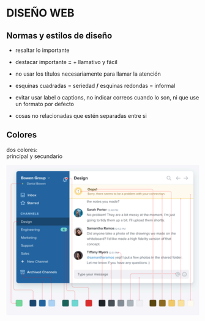 # DISEÑO WEB
## Normas y estilos de diseño

- resaltar lo importante

- destacar importante **=** + llamativo y fácil

- no usar los títulos necesariamente para llamar la atención

- esquinas cuadradas = seriedad **/** esquinas redondas = informal

- evitar usar label o captions, no indicar correos cuando lo son, ni que use un formato por defecto

- cosas no relacionadas que estén separadas entre si

## Colores

dos colores:
<br>
principal y secundario

![imagen página](../../images/page.png)

